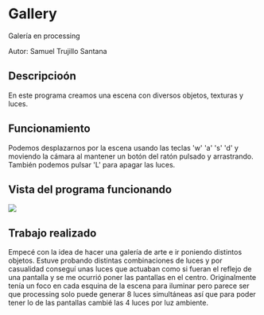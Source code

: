 # Gallery
Galería en processing

Autor: Samuel Trujillo Santana

## Descripcioón
En este programa creamos una escena con diversos objetos, texturas y luces.

## Funcionamiento
Podemos desplazarnos por la escena usando las teclas 'w' 'a' 's' 'd' y moviendo la cámara al mantener un botón del ratón pulsado y arrastrando. También podemos pulsar 'L' para apagar las luces.

## Vista del programa funcionando

![](export.gif)

## Trabajo realizado
Empecé con la idea de hacer una galería de arte e ir poniendo distintos objetos. Estuve probando distintas combinaciones de luces y por casualidad conseguí unas luces que actuaban como si fueran el reflejo de una pantalla y se me ocurrió poner las pantallas en el centro. Originalmente tenía un foco en cada esquina de la escena para iluminar pero parece ser que processing solo puede generar 8 luces simultáneas así que para poder tener lo de las pantallas cambié las 4 luces por luz ambiente.
